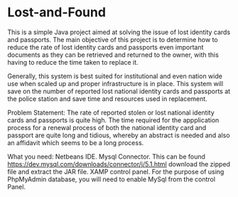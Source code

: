 # Lost-and-Found

This is a simple Java project aimed at solving the issue of lost identity cards and passports. The main objective of this project is to determine how to reduce the rate of lost identity cards and passports even important documents as they can be retrieved and returned to the owner, with this having to reduce the time taken to replace it. 

Generally, this system is best suited for institutional and even nation wide use when scaled up and proper infrastructure is in place. This system will save on the number of reported lost national identity cards and passports at the police station and save time and resources used in replacement.

Problem Statement:
The rate of reported stolen or lost national identity cards and passports is quite high.
The time required for the appplication process for a renewal process of both the national identity card and passport are quite long and tidious, whereby an abstract is needed and also an affidavit which seems to be a long process.

What you need:
Netbeans IDE.
Mysql Connector. This can be found https://dev.mysql.com/downloads/connector/j/5.1.html download the zipped file and extract the JAR file.
XAMP control panel. For the purpose of using PhpMyAdmin database, you will need to enable MySql from the control Panel.
